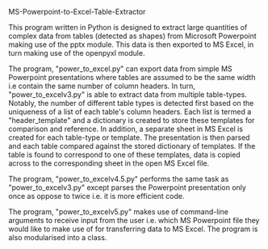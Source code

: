 MS-Powerpoint-to-Excel-Table-Extractor

This program written in Python is designed to extract large quantities of complex data from tables (detected as shapes) from Microsoft Powerpoint making use of the pptx module. This data is then exported to MS Excel, in turn making use of the openpyxl module. 

The program, "power_to_excel.py" can export data from simple MS Powerpoint presentations where tables are assumed to be the same width i.e contain the same number of column headers. In turn, "power_to_excelv3.py" is able to extract data from multiple table-types. Notably, the number of different table types is detected first based on the uniqueness of a list of each table's column headers. Each list is termed a "header_template" and a dictionary is created to store these templates for comparison and reference. In addition, a separate sheet in MS Excel is created for each table-type or template. The presentation is then parsed and each table compared against the stored dictionary of templates. If the table is found to correspond to one of these templates, data is copied across to the corresponding sheet in the open MS Excel file. 

The program, "power_to_excelv4.5.py" performs the same task as "power_to_excelv3.py" except parses the Powerpoint presentation only once as oppose to twice i.e. it is more efficient code. 

The program, "power_to_excelv5.py" makes use of command-line arguments to receive input from the user i.e. which MS Powerpoint file they would like to make use of for transferring data to MS Excel. The program is also modularised into a class. 